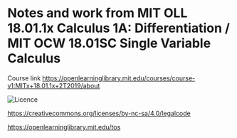 # Notes and work from MIT OLL 18.01.1x Calculus 1A: Differentiation / MIT OCW 18.01SC Single Variable Calculus

Course link https://openlearninglibrary.mit.edu/courses/course-v1:MITx+18.01.1x+2T2019/about

![Licence](https://user-images.githubusercontent.com/67705789/206935122-734d828a-85ba-49e9-965d-4b9688b20508.png)

https://creativecommons.org/licenses/by-nc-sa/4.0/legalcode

https://openlearninglibrary.mit.edu/tos
